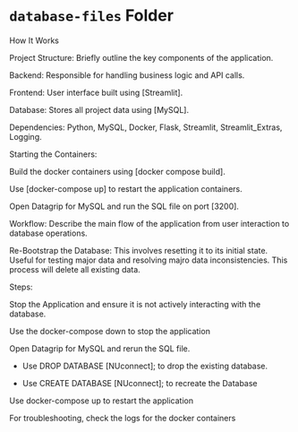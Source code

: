 # `database-files` Folder

How It Works

Project Structure: Briefly outline the key components of the application.

Backend: Responsible for handling business logic and API calls.

Frontend: User interface built using [Streamlit].

Database: Stores all project data using [MySQL].

Dependencies: Python, MySQL, Docker, Flask, Streamlit, Streamlit_Extras, Logging.

Starting the Containers:

Build the docker containers using [docker compose build].

Use [docker-compose up] to restart the application containers.

Open Datagrip for MySQL and run the SQL file on port [3200].

Workflow:
Describe the main flow of the application from user interaction to database operations.

Re-Bootstrap the Database: This involves resetting it to its initial state. Useful for testing major data and resolving majro data inconsistencies. This process will delete all existing data.

Steps:

Stop the Application and ensure it is not actively interacting with the database.

Use the docker-compose down to stop the application

Open Datagrip for MySQL and rerun the SQL file. 

- Use DROP DATABASE [NUconnect]; to drop the existing database. 

- Use CREATE DATABASE [NUconnect]; to recreate the Database

Use docker-compose up to restart the application

For troubleshooting, check the logs for the docker containers